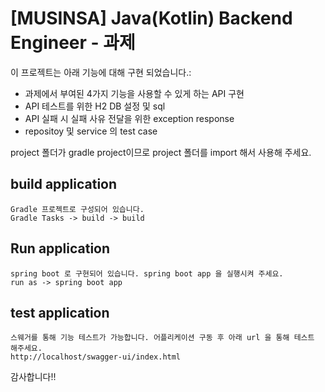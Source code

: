 # [MUSINSA] Java(Kotlin) Backend Engineer - 과제

이 프로젝트는 아래 기능에 대해 구현 되었습니다.:
- 과제에서 부여된 4가지 기능을 사용할 수 있게 하는 API 구현
- API 테스트를 위한 H2 DB 설정 및 sql
- API 실패 시 실패 사유 전달을 위한 exception response
- repositoy 및 service 의 test case

project 폴더가 gradle project이므로 project 폴더를 import 해서 사용해 주세요.

## build application
```
Gradle 프로젝트로 구성되어 있습니다.
Gradle Tasks -> build -> build
```

## Run application
```
spring boot 로 구현되어 있습니다. spring boot app 을 실행시켜 주세요.
run as -> spring boot app

```

## test application
```
스웨거를 통해 기능 테스트가 가능합니다. 어플리케이션 구동 후 아래 url 을 통해 테스트 해주세요.
http://localhost/swagger-ui/index.html
```

감사합니다!!
